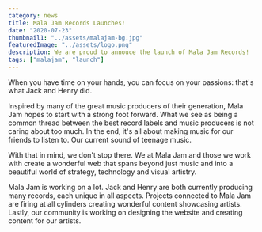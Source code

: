 ```yaml
---
category: news
title: Mala Jam Records Launches!
date: "2020-07-23"
thumbnail1: "../assets/malajam-bg.jpg"
featuredImage: "../assets/logo.png"
description: We are proud to annouce the launch of Mala Jam Records!
tags: ["malajam", "launch"]
---
```


When you have time on your hands, you can focus on your passions: that's what Jack and Henry did.

Inspired by many of the great music producers of their generation, Mala Jam hopes to start with a strong foot forward. What we see as being a common thread between the best record labels and music producers is not caring about too much. In the end, it's all about making music for our friends to listen to. Our current sound of teenage music.

With that in mind, we don't stop there. We at Mala Jam and those we work with create a wonderful web that spans beyond just music and into a beautiful world of strategy, technology and visual artistry.

Mala Jam is working on a lot. Jack and Henry are both currently producing many records, each unique in all aspects. Projects connected to Mala Jam are firing at all cylinders creating wonderful content showcasing artists. Lastly, our community is working on designing the website and creating content for our artists.
